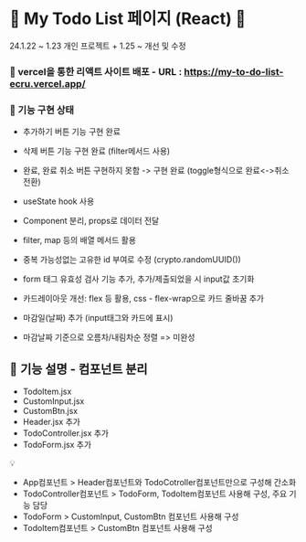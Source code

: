 # 📝 My Todo List 페이지 (React) 🐾

24.1.22 ~ 1.23 개인 프로젝트 + 1.25 ~ 개선 및 수정

### 🔗 vercel을 통한 리액트 사이트 배포 - URL : https://my-to-do-list-ecru.vercel.app/

### 📌 기능 구현 상태

- 추가하기 버튼 기능 구현 완료
- 삭제 버튼 기능 구현 완료 (filter메서드 사용)
- 완료, 완료 취소 버튼 구현하지 못함 -> 구현 완료 (toggle형식으로 완료<->취소 전환)

- useState hook 사용
- Component 분리, props로 데이터 전달
- filter, map 등의 배열 메서드 활용
- 중복 가능성없는 고유한 id 부여로 수정 (crypto.randomUUID())
- form 태그 유효성 검사 기능 추가, 추가/제출되었을 시 input값 초기화

- 카드레이아웃 개선: flex 등 활용, css - flex-wrap으로 카드 줄바꿈 추가
- 마감일(날짜) 추가 (input태그와 카드에 표시)

- 마감날짜 기준으로 오름차/내림차순 정렬 => 미완성

## 📌 기능 설명 - 컴포넌트 분리

- TodoItem.jsx
- CustomInput.jsx
- CustomBtn.jsx
- Header.jsx 추가
- TodoController.jsx 추가
- TodoForm.jsx 추가

💡

- App컴포넌트 > Header컴포넌트와 TodoCotroller컴포넌트만으로 구성해 간소화
- TodoController컴포넌트 > TodoForm, TodoItem컴포넌트 사용해 구성, 주요 기능 담당
- TodoForm > CustomInput, CustomBtn 컴포넌트 사용해 구성
- TodoItem컴포넌트 > CustomBtn 컴포넌트 사용해 구성
